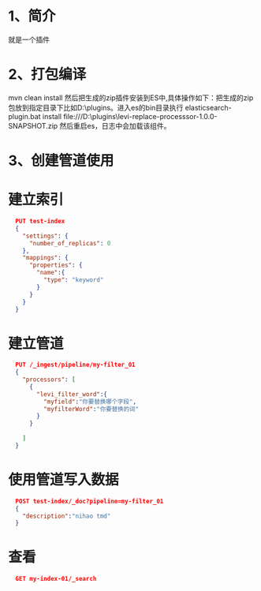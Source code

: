 # 1、简介
就是一个插件

# 2、打包编译
mvn clean install
然后把生成的zip插件安装到ES中,具体操作如下：把生成的zip包放到指定目录下比如D:\plugins。进入es的bin目录执行
elasticsearch-plugin.bat install file:///D:\plugins\levi-replace-processsor-1.0.0-SNAPSHOT.zip
然后重启es，日志中会加载该组件。
# 3、创建管道使用
# 建立索引
~~~json
  PUT test-index
  {
    "settings": {
      "number_of_replicas": 0
    }, 
    "mappings": {
      "properties": {
        "name":{
          "type": "keyword"
        }
      }
    }
  }
~~~


# 建立管道
~~~json
  PUT /_ingest/pipeline/my-filter_01
  {
    "processors": [
      {
        "levi_filter_word":{
          "myfield":"你要替换哪个字段",
          "myfilterWord":"你要替换的词"
        }
      }
    
    ]
  }
~~~


# 使用管道写入数据
~~~json
  POST test-index/_doc?pipeline=my-filter_01
  {
    "description":"nihao tmd"
  }
~~~


# 查看
~~~json
  GET my-index-01/_search
~~~




